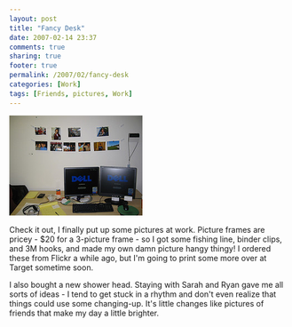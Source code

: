 ```yaml
---
layout: post
title: "Fancy Desk"
date: 2007-02-14 23:37
comments: true
sharing: true
footer: true
permalink: /2007/02/fancy-desk
categories: [Work]
tags: [Friends, pictures, Work]
---
```

<div class="imgRight"><a href="http://www.flickr.com/photos/brockli/389594944/" title="Photo Sharing"><img src="/files/images/389594944_b297215a1a_m.jpg" width="240" height="180" alt="My newly-decorated desk" /></a></div>

Check it out, I finally put up some pictures at work.  Picture frames are pricey - $20 for a 3-picture frame - so I got some fishing line, binder clips, and 3M hooks, and made my own damn picture hangy thingy!  I ordered these from Flickr a while ago, but I'm going to print some more over at Target sometime soon.

I also bought a new shower head.  Staying with Sarah and Ryan gave me all sorts of ideas - I tend to get stuck in a rhythm and don't even realize that things could use some changing-up.  It's little changes like pictures of friends that make my day a little brighter.
